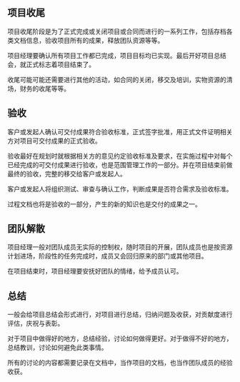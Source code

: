 ## 项目收尾

项目收尾阶段是为了正式完成或关闭项目或合同而进行的一系列工作，包括存档各类文档信息，验收项目所有的成果，释放团队资源等等。

项目经理要确认所有项目工作都已完成，项目目标均已实现。最后开好项目总结会，就正式标志着项目结束了。

收尾可能可能还需要进行其他的活动，如合同的关闭，移交及培训，实物资源的清场，财务的收尾等等。

## 验收

客户或发起人确认可交付成果符合验收标准，正式签字批准，用正式文件证明相关方对项目可交付成果的正式验收。

验收最好在规划时就根据相关方的意见约定验收标准及要求，在实施过程中对每个已经完成的可交付成果进行验收，也是范围管理工作的一部分。并在项目结束前做最终的验收，完整的移交给客户或发起人。

客户或发起人将组织测试、审查与确认工作，判断成果是否符合需求及验收标准。

过程文档也将是验收的一部分，产生的新的知识也是交付的成果之一。

## 团队解散

项目经理一般对团队成员无实际的控制权，随时项目的开展，团队成员也是按资源计划进场，阶段性的任务完成时，成员又会回归原来的部门或其他项目。

在项目结束时，项目经理要安抚好团队的情绪，给予成员认可。

## 总结

一般会给项目总结会形式进行，对项目进行总结，归纳问题及收获，对贡献度进行评估，庆祝与表彰。

对于项目中做得好的地方，总结经验，讨论如何做得更好。对于做得不好的地方，总结教训，讨论如何避免此类事情。

所有的讨论的内容都需要记录在文档中，当作项目的文档，也当作团队成员的经验收获。

